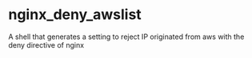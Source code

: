 # nginx_deny_awslist
A shell that generates a setting to reject IP originated from aws with the deny directive of nginx
